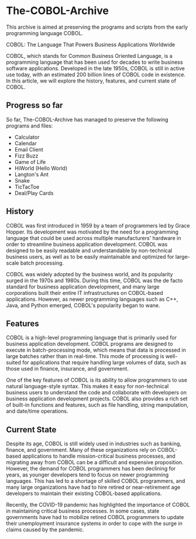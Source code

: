 
# The-COBOL-Archive

This archive is aimed at preserving the programs and scripts from the early programming language COBOL.

COBOL: The Language That Powers Business Applications Worldwide

COBOL, which stands for Common Business Oriented Language, is a programming language that has been used for decades to write business software applications. Developed in the late 1950s, COBOL is still in active use today, with an estimated 200 billion lines of COBOL code in existence. In this article, we will explore the history, features, and current state of COBOL.

## Progress so far

So far, The-COBOL-Archive has managed to preserve the following programs and files:

* Calculator
* Calendar
* Email Client
* Fizz Buzz
* Game of Life
* HiWorld (Hello World)
* Langton's Ant
* Snake
* TicTacToe
* Deal/Play Cards


## History

COBOL was first introduced in 1959 by a team of programmers led by Grace Hopper. Its development was motivated by the need for a programming language that could be used across multiple manufacturers' hardware in order to streamline business application development. COBOL was designed to be easily readable and understandable by non-technical business users, as well as to be easily maintainable and optimized for large-scale batch processing.

COBOL was widely adopted by the business world, and its popularity surged in the 1970s and 1980s. During this time, COBOL was the de facto standard for business application development, and many large corporations built their entire IT infrastructures on COBOL-based applications. However, as newer programming languages such as C++, Java, and Python emerged, COBOL's popularity began to wane.

## Features

COBOL is a high-level programming language that is primarily used for business application development. COBOL programs are designed to execute in batch-processing mode, which means that data is processed in large batches rather than in real-time. This mode of processing is well-suited for applications that require handling large volumes of data, such as those used in finance, insurance, and government.

One of the key features of COBOL is its ability to allow programmers to use natural language-style syntax. This makes it easy for non-technical business users to understand the code and collaborate with developers on business application development projects. COBOL also provides a rich set of built-in functions and features, such as file handling, string manipulation, and date/time operations.

## Current State

Despite its age, COBOL is still widely used in industries such as banking, finance, and government. Many of these organizations rely on COBOL-based applications to handle mission-critical business processes, and migrating away from COBOL can be a difficult and expensive proposition. However, the demand for COBOL programmers has been declining for years, as younger developers tend to focus on newer programming languages. This has led to a shortage of skilled COBOL programmers, and many large organizations have had to hire retired or near-retirement age developers to maintain their existing COBOL-based applications.

Recently, the COVID-19 pandemic has highlighted the importance of COBOL in maintaining critical business processes. In some cases, state governments have had to mobilize retired COBOL programmers to update their unemployment insurance systems in order to cope with the surge in claims caused by the pandemic.


